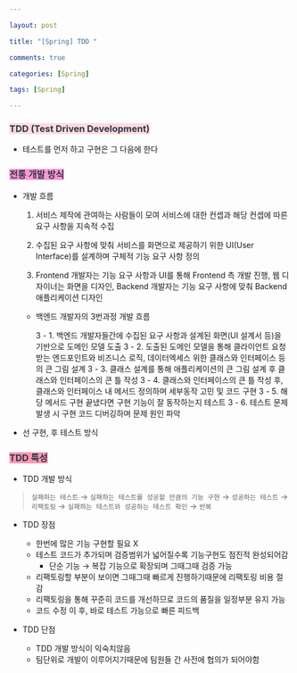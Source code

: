 ```yaml
---

layout: post

title: "[Spring] TDD "

comments: true

categories: [Spring]

tags: [Spring]

---
```


### <span style='color: #2D3748; background-color: #ffdce0'>TDD (Test Driven Development)</span>

- 테스트를 먼저 하고 구현은 그 다음에 한다

### <span style='color: #2D3748; background-color: #FF98D6'>전통 개발 방식</span>

- 개발 흐름

  1. 서비스 제작에 관여하는 사람들이 모여 서비스에 대한 컨셉과 해당 컨셉에 따른 요구 사항을 지속적 수집

  2. 수집된 요구 사항에 맞춰 서비스를 화면으로 제공하기 위한 UI(User Interface)를 설계하며 구체적 기능 요구 사항 정의

  3. Frontend 개발자는 기능 요구 사항과 UI를 통해 Frontend 측 개발 진행, 웹 디자이너는 화면을 디자인, Backend 개발자는 기능 요구 사항에 맞춰 Backend 애플리케이션 디자인

  - 백엔드 개발자의 3번과정 개발 흐름

    3 - 1. 백엔드 개발자들간에 수집된 요구 사항과 설계된 화면(UI 설계서 등)을 기반으로 도메인 모델 도출
    3 - 2. 도출된 도메인 모델을 통해 클라이언트 요청 받는 엔드포인트와 비즈니스 로직, 데이터엑세스 위한 클래스와 인터페이스 등의 큰 그림 설계
    3 - 3. 클래스 설계를 통해 애플리케이션의 큰 그림 설계 후 클래스와 인터페이스의 큰 틀 작성
    3 - 4. 클래스와 인터페이스의 큰 틀 작성 후, 클래스와 인터페이스 내 메서드 정의하며 세부동작 고민 및 코드 구현
    3 - 5. 해당 메서드 구현 끝냈다면 구현 기능이 잘 동작하는지 테스트
    3 - 6. 테스트 문제 발생 시 구현 코드 디버깅하며 문제 원인 파악
  
- 선 구현, 후 테스트 방식

### <span style='color: #2D3748; background-color: #FF98B0'>TDD 특성</span>

- TDD 개발 방식
> `실패하는 테스트` → `실패하는 테스트를 성공할 만큼의 기능 구현` → `성공하는 테스트` → `리팩토링` → `실패하는 테스트와 성공하는 테스트 확인` → `반복`

- TDD 장점

  - 한번에 많은 기능 구현할 필요 X
  - 테스트 코드가 추가되며 검증범위가 넓어질수록 기능구현도 점진적 완성되어감
    - 단순 기능 → 복잡 기능으로 확장되며 그때그때 검증 가능
  - 리팩토링할 부분이 보이면 그때그때 빠르게 진행하기때문에 리팩토링 비용 절감
  - 리팩토링을 통해 꾸준히 코드를 개선하므로 코드의 품질을 일정부분 유지 가능
  - 코드 수정 이 후, 바로 테스트 가능으로 빠른 피드백
  
- TDD 단점

  - TDD 개발 방식이 익숙치않음
  - 팀단위로 개발이 이루어지기때문에 팀원들 간 사전에 협의가 되어야함